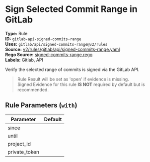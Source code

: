# Sign Selected Commit Range in GitLab  
**Type:** Rule  
**ID:** `gitlab-api-signed-commits-range`  
**Uses:** `gitlab/api/signed-commits-range@v2/rules`  
**Source:** [v2/rules/gitlab/api/signed-commits-range.yaml](https://github.com/scribe-public/sample-policies/v2/rules/gitlab/api/signed-commits-range.yaml)  
**Rego Source:** [signed-commits-range.rego](https://github.com/scribe-public/sample-policies/v2/rules/gitlab/api/signed-commits-range.rego)  
**Labels:** Gitlab, API  

Verify the selected range of commits is signed via the GitLab API.

> Rule Result will be set as 'open' if evidence is missing.  
> Signed Evidence for this rule **IS NOT** required by default but is recommended.  

## Rule Parameters (`with`)  
| Parameter | Default |
|-----------|---------|
| since |  |
| until |  |
| project_id |  |
| private_token |  |
